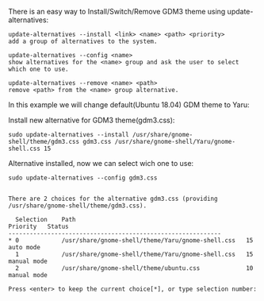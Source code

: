 There is an easy way to Install/Switch/Remove GDM3 theme using update-alternatives:

```
update-alternatives --install <link> <name> <path> <priority> 
add a group of alternatives to the system.

update-alternatives --config <name>
show alternatives for the <name> group and ask the user to select which one to use.

update-alternatives --remove <name> <path> 
remove <path> from the <name> group alternative.
```

In this example we will change default(Ubuntu 18.04) GDM theme to Yaru:

Install new alternative for GDM3 theme(gdm3.css):
```
sudo update-alternatives --install /usr/share/gnome-shell/theme/gdm3.css gdm3.css /usr/share/gnome-shell/Yaru/gnome-shell.css 15
```

Alternative installed, now we can select wich one to use:
```
sudo update-alternatives --config gdm3.css


There are 2 choices for the alternative gdm3.css (providing /usr/share/gnome-shell/theme/gdm3.css).

  Selection    Path                                               Priority   Status
------------------------------------------------------------
* 0            /usr/share/gnome-shell/theme/Yaru/gnome-shell.css   15        auto mode
  1            /usr/share/gnome-shell/theme/Yaru/gnome-shell.css   15        manual mode
  2            /usr/share/gnome-shell/theme/ubuntu.css             10        manual mode

Press <enter> to keep the current choice[*], or type selection number: 
```
